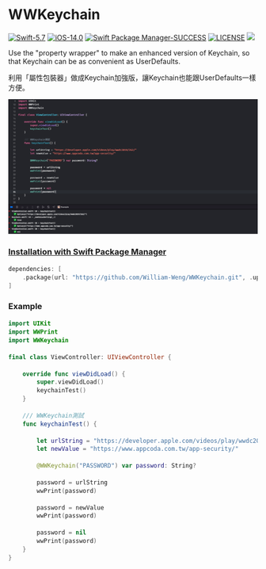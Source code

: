 # WWKeychain

[![Swift-5.7](https://img.shields.io/badge/Swift-5.7-orange.svg?style=flat)](https://developer.apple.com/swift/) [![iOS-14.0](https://img.shields.io/badge/iOS-14.0-pink.svg?style=flat)](https://developer.apple.com/swift/) [![Swift Package Manager-SUCCESS](https://img.shields.io/badge/Swift_Package_Manager-SUCCESS-blue.svg?style=flat)](https://developer.apple.com/swift/) [![LICENSE](https://img.shields.io/badge/LICENSE-MIT-yellow.svg?style=flat)](https://developer.apple.com/swift/) ![](https://img.shields.io/github/v/tag/William-Weng/WWKeychain)

Use the "property wrapper" to make an enhanced version of Keychain, so that Keychain can be as convenient as UserDefaults.

利用「屬性包裝器」做成Keychain加強版，讓Keychain也能跟UserDefaults一樣方便。

![WWKeychain](./Example.png)

### [Installation with Swift Package Manager](https://medium.com/彼得潘的-swift-ios-app-開發問題解答集/使用-spm-安裝第三方套件-xcode-11-新功能-2c4ffcf85b4b)
```swift
dependencies: [
    .package(url: "https://github.com/William-Weng/WWKeychain.git", .upToNextMajor(from: "1.0.0"))
] 
```

### Example
```swift
import UIKit
import WWPrint
import WWKeychain

final class ViewController: UIViewController {

    override func viewDidLoad() {
        super.viewDidLoad()
        keychainTest()
    }
    
    /// WWKeychain測試
    func keychainTest() {
        
        let urlString = "https://developer.apple.com/videos/play/wwdc2019/262/"
        let newValue = "https://www.appcoda.com.tw/app-security/"
        
        @WWKeychain("PASSWORD") var password: String?
        
        password = urlString
        wwPrint(password)
        
        password = newValue
        wwPrint(password)
        
        password = nil
        wwPrint(password)
    }
}
```
